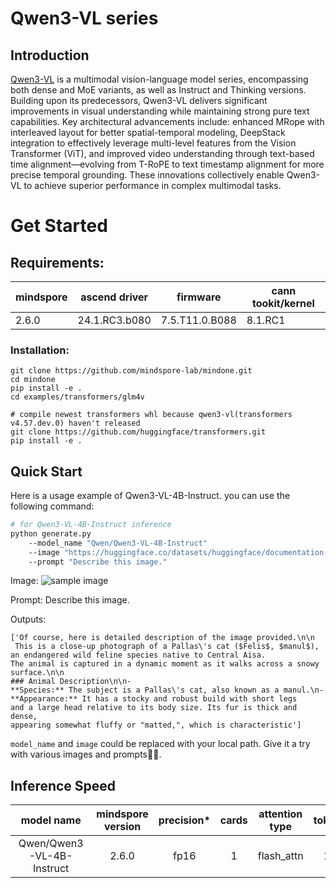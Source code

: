 # Qwen3-VL series

## Introduction
[Qwen3-VL](https://huggingface.co/papers/2502.13923) is a multimodal vision-language model series, encompassing both dense and MoE variants, as well as Instruct and Thinking versions. Building upon its predecessors, Qwen3-VL delivers significant improvements in visual understanding while maintaining strong pure text capabilities. Key architectural advancements include: enhanced MRope with interleaved layout for better spatial-temporal modeling, DeepStack integration to effectively leverage multi-level features from the Vision Transformer (ViT), and improved video understanding through text-based time alignment—evolving from T-RoPE to text timestamp alignment for more precise temporal grounding. These innovations collectively enable Qwen3-VL to achieve superior performance in complex multimodal tasks.

# Get Started

## Requirements:
| mindspore | 	ascend driver | firmware       | cann tookit/kernel |
|-----------|----------------|----------------|--------------------|
| 2.6.0     | 24.1.RC3.b080  | 7.5.T11.0.B088 | 8.1.RC1            |

### Installation:
```
git clone https://github.com/mindspore-lab/mindone.git
cd mindone
pip install -e .
cd examples/transformers/glm4v

# compile newest transformers whl because qwen3-vl(transformers v4.57.dev.0) haven't released
git clone https://github.com/huggingface/transformers.git
pip install -e .
```

## Quick Start

Here is a usage example of Qwen3-VL-4B-Instruct. you can use the following command:

```bash
# for Qwen3-VL-4B-Instruct inference
python generate.py
    --model_name "Qwen/Qwen3-VL-4B-Instruct"
    --image "https://huggingface.co/datasets/huggingface/documentation-images/resolve/main/pipeline-cat-chonk.jpeg"
    --prompt "Describe this image."
```

Image:
![sample image](https://huggingface.co/datasets/huggingface/documentation-images/resolve/main/pipeline-cat-chonk.jpeg)

Prompt: Describe this image.

Outputs:
```
['Of course, here is detailed description of the image provided.\n\n
 This is a close-up photograph of a Pallas\'s cat ($Felis$, $manul$),
an endangered wild feline species native to Central Aisa.
The animal is captured in a dynamic moment as it walks across a snowy surface.\n\n
### Animal Description\n\n-
**Species:** The subject is a Pallas\'s cat, also known as a manul.\n-
**Appearance:** It has a stocky and robust build with short legs
and a large head relative to its body size. Its fur is thick and dense,
appearing somewhat fluffy or "matted,", which is characteristic']
```

`model_name` and `image` could be replaced with your local path. Give it a try with various images and prompts🤗🤗.

## Inference Speed
|      model name	      | mindspore version | precision* | cards | attention type | 	tokens/s	 |
|:---------------------:|:-----------------:|:----------:|:---:  |:--------------:|:----------:|
| Qwen/Qwen3-VL-4B-Instruct |       2.6.0       |    fp16     | 1 |   flash_attn   |    1.35    |
